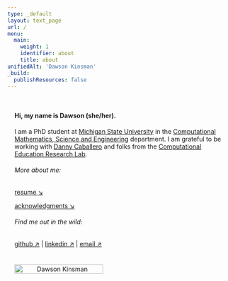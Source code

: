 ```yaml
---
type: _default
layout: text_page
url: /
menu:
  main:
    weight: 1
    identifier: about
    title: about
unifiedAlt: 'Dawson Kinsman'
_build:
  publishResources: false
---
```

<style>
/* ONLY affect content area, not layout containers */
.about-wrapper {
  display: flex;
  flex-wrap: wrap;
  gap: 1.5rem;
  align-items: flex-start;
  max-width: 700px;
  /* margin: 0 auto; */
  padding: 1rem;
  /* box-sizing: border-box; */
}

.about-text {
  flex: 1 1 300px;
  min-width: 250px;
}

.about-image {
  flex: 0 0 200px;
  min-width: 200px;
  text-align: center;
}

.about-image img {
  width: 100%;
  max-width: 200px;
  height: auto;
  /* border-radius: 8px; */
}
</style>

<div class="about-wrapper">

  <div class="about-text">
<h4>Hi, my name is Dawson (she/her).</h4> 

I am a PhD student at <u>[Michigan State University](https://msu.edu)</u> in the <u>[Computational Mathematics, Science and Engineering](https://cmse.msu.edu)</u> department. I am grateful to be working with <u>[Danny Caballero](https://dannycaballero.info)</u> and folks from the <u>[Computational Education Research Lab](https://msu-cerl.github.io)</u>.

<h6>More about me:</h6>

[resume ↘︎](/about/resume/)

[acknowledgments ↘︎](/about/credit/)

<h6>Find me out in the wild:</h6>

[github ↗](https://github.com/dkinsman) | 
[linkedin ↗](https://www.linkedin.com/in/dawson-kinsman-a677951b4/) | 
[email ↗](mailto:dkinsman@msu.edu)
  </div>
    <div class="about-image">
      <img src="/files/me.png" alt="Dawson Kinsman">
    </div>

  </div>
